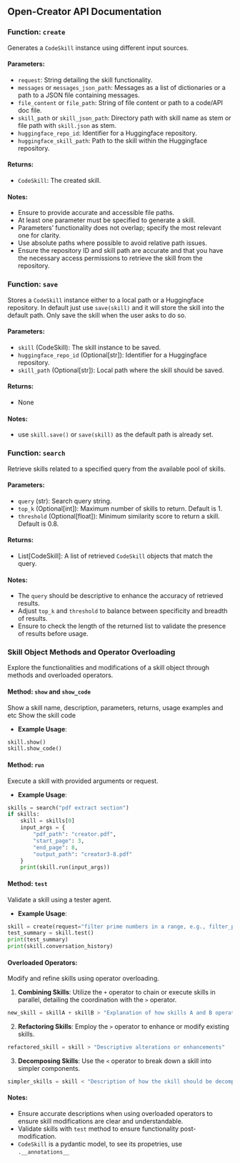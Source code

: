 ## Open-Creator API Documentation

### Function: `create`
Generates a `CodeSkill` instance using different input sources.

#### Parameters:
- `request`: String detailing the skill functionality.
- `messages` or `messages_json_path`: Messages as a list of dictionaries or a path to a JSON file containing messages.
- `file_content` or `file_path`: String of file content or path to a code/API doc file.
- `skill_path` or `skill_json_path`: Directory path with skill name as stem or file path with `skill.json` as stem.
- `huggingface_repo_id`: Identifier for a Huggingface repository.
- `huggingface_skill_path`: Path to the skill within the Huggingface repository.

#### Returns:
- `CodeSkill`: The created skill.


#### Notes:
- Ensure to provide accurate and accessible file paths.
- At least one parameter must be specified to generate a skill.
- Parameters’ functionality does not overlap; specify the most relevant one for clarity.
- Use absolute paths where possible to avoid relative path issues.
- Ensure the repository ID and skill path are accurate and that you have the necessary access permissions to retrieve the skill from the repository.


### Function: `save`
Stores a `CodeSkill` instance either to a local path or a Huggingface repository. In default just use `save(skill)` and it will store the skill into the default path. Only save the skill when the user asks to do so.

#### Parameters:
- `skill` (CodeSkill): The skill instance to be saved.
- `huggingface_repo_id` (Optional[str]): Identifier for a Huggingface repository.
- `skill_path` (Optional[str]): Local path where the skill should be saved.

#### Returns:
- None

#### Notes:
- use `skill.save()` or `save(skill)` as the default path is already set.


### Function: `search`
Retrieve skills related to a specified query from the available pool of skills.

#### Parameters:
- `query` (str): Search query string.
- `top_k` (Optional[int]): Maximum number of skills to return. Default is 1.
- `threshold` (Optional[float]): Minimum similarity score to return a skill. Default is 0.8.

#### Returns:
- List[CodeSkill]: A list of retrieved `CodeSkill` objects that match the query.

#### Notes:
- The `query` should be descriptive to enhance the accuracy of retrieved results.
- Adjust `top_k` and `threshold` to balance between specificity and breadth of results.
- Ensure to check the length of the returned list to validate the presence of results before usage.


### Skill Object Methods and Operator Overloading

Explore the functionalities and modifications of a skill object through methods and overloaded operators.

#### Method: `show` and `show_code`
Show a skill name, description, parameters, returns, usage examples and etc
Show the skill code
- **Example Usage**:
```python
skill.show()
skill.show_code()
```

#### Method: `run`
Execute a skill with provided arguments or request.

- **Example Usage**:
```python
skills = search("pdf extract section")
if skills:
    skill = skills[0]
    input_args = {
        "pdf_path": "creator.pdf",
        "start_page": 3,
        "end_page": 8,
        "output_path": "creator3-8.pdf"
    }
    print(skill.run(input_args))
```

#### Method: `test`
Validate a skill using a tester agent.

- **Example Usage**:
```python
skill = create(request="filter prime numbers in a range, e.g., filter_prime_numbers(2, 201)")
test_summary = skill.test()
print(test_summary)
print(skill.conversation_history)
```
  
#### Overloaded Operators: 
Modify and refine skills using operator overloading.

1. **Combining Skills**: Utilize the `+` operator to chain or execute skills in parallel, detailing the coordination with the `>` operator.
```python
new_skill = skillA + skillB > "Explanation of how skills A and B operate together"
```
   
2. **Refactoring Skills**: Employ the `>` operator to enhance or modify existing skills.
```python
refactored_skill = skill > "Descriptive alterations or enhancements"
```
   
3. **Decomposing Skills**: Use the `<` operator to break down a skill into simpler components.
```python
simpler_skills = skill < "Description of how the skill should be decomposed"
```

#### Notes:
- Ensure accurate descriptions when using overloaded operators to ensure skill modifications are clear and understandable.
- Validate skills with `test` method to ensure functionality post-modification.
- `CodeSkill` is a pydantic model, to see its propetries, use `.__annotations__`
